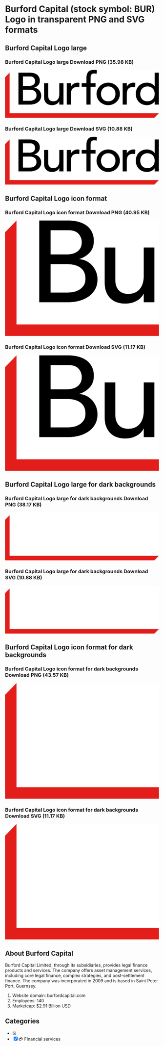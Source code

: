 # Burford Capital (stock symbol: BUR) Logo in transparent PNG and SVG formats

## Burford Capital Logo large

### Burford Capital Logo large Download PNG (35.98 KB)

![Burford Capital Logo large Download PNG (35.98 KB)](/img/orig/BUR_BIG-6b826aa3.png)

### Burford Capital Logo large Download SVG (10.88 KB)

![Burford Capital Logo large Download SVG (10.88 KB)](/img/orig/BUR_BIG-d1eee010.svg)

## Burford Capital Logo icon format

### Burford Capital Logo icon format Download PNG (40.95 KB)

![Burford Capital Logo icon format Download PNG (40.95 KB)](/img/orig/BUR-36ebc8ab.png)

### Burford Capital Logo icon format Download SVG (11.17 KB)

![Burford Capital Logo icon format Download SVG (11.17 KB)](/img/orig/BUR-2e545360.svg)

## Burford Capital Logo large for dark backgrounds

### Burford Capital Logo large for dark backgrounds Download PNG (38.17 KB)

![Burford Capital Logo large for dark backgrounds Download PNG (38.17 KB)](/img/orig/BUR_BIG.D-7e3b41e4.png)

### Burford Capital Logo large for dark backgrounds Download SVG (10.88 KB)

![Burford Capital Logo large for dark backgrounds Download SVG (10.88 KB)](/img/orig/BUR_BIG.D-ddabbada.svg)

## Burford Capital Logo icon format for dark backgrounds

### Burford Capital Logo icon format for dark backgrounds Download PNG (43.57 KB)

![Burford Capital Logo icon format for dark backgrounds Download PNG (43.57 KB)](/img/orig/BUR.D-1c9c5868.png)

### Burford Capital Logo icon format for dark backgrounds Download SVG (11.17 KB)

![Burford Capital Logo icon format for dark backgrounds Download SVG (11.17 KB)](/img/orig/BUR.D-03959f37.svg)

## About Burford Capital

Burford Capital Limited, through its subsidiaries, provides legal finance products and services. The company offers asset management services, including core legal finance, complex strategies, and post-settlement finance. The company was incorporated in 2009 and is based in Saint Peter Port, Guernsey.

1. Website domain: burfordcapital.com
2. Employees: 140
3. Marketcap: $2.91 Billion USD


## Categories
- [x] 
- [x] 💳 Financial services
